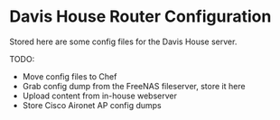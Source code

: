 Davis House Router Configuration
===========

Stored here are some config files for the Davis House server.  



TODO:

* Move config files to Chef
* Grab config dump from the FreeNAS fileserver, store it here
* Upload content from in-house webserver
* Store Cisco Aironet AP config dumps
